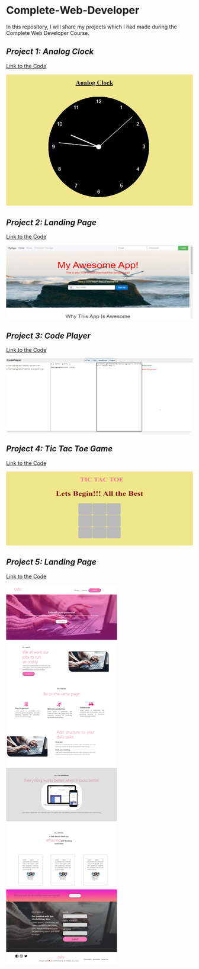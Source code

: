 # Complete-Web-Developer
In this repository, I will share my projects which I had made during the Complete Web Developer Course.

## *Project 1: Analog Clock*
[Link to the Code](https://github.com/ammantasha/Complete-Web-Developer/blob/master/Project-1_AnalogClock.html)

<img src="https://github.com/ammantasha/Complete-Web-Developer/blob/master/Images/Project-1_Analog%20Clock.jpg">

## *Project 2: Landing Page*
[Link to the Code](https://github.com/ammantasha/Complete-Web-Developer/blob/master/Project-2_LandingPage.html)

<img src="https://github.com/ammantasha/Complete-Web-Developer/blob/master/Images/Project-LandingPage.jpg" width="1000" height="200" >

## *Project 3: Code Player*
[Link to the Code](https://github.com/ammantasha/Complete-Web-Developer/blob/master/Project-3_CodePlayer.html)

<img src="https://github.com/ammantasha/Complete-Web-Developer/blob/master/Images/Project-CodePlayer.jpg" width="1000" height="200" >

## *Project 4: Tic Tac Toe Game*
[Link to the Code](https://github.com/ammantasha/Complete-Web-Developer/blob/master/Project-4_Tic-Tac-Toe-Game)

<img src="https://github.com/ammantasha/Complete-Web-Developer/blob/master/Images/Project-TicTacToeGame.png" width="1000" height="200" >

## *Project 5: Landing Page*
[Link to the Code](https://github.com/ammantasha/Complete-Web-Developer/tree/master/Project-5_Landing%20Page)

<img src="https://github.com/ammantasha/Complete-Web-Developer/blob/master/Images/Project-5_Landing%20Page.png">

